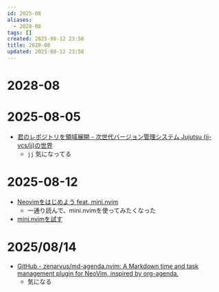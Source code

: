 ```yaml
---
id: 2025-08
aliases:
  - 2028-08
tags: []
created: 2025-08-12 23:58
title: 2028-08
updated: 2025-08-12 23:58
---
```


# 2028-08

# 2025-08-05

- [君のレポジトリを領域展開 - 次世代バージョン管理システム Jujutsu (jj-vcs/jj)の世界](https://zenn.dev/zetamatta/books/c1e309aea68960)
    - `jj` 気になってる

# 2025-08-12

- [Neovimをはじめよう feat. mini.nvim](https://zenn.dev/kawarimidoll/books/6064bf6f193b51)
    - 一通り読んで、mini.nvimを使ってみたくなった
- [mini.nvimを試す](blog/20250813000047.md)

# 2025/08/14

- [GitHub - zenarvus/md-agenda.nvim: A Markdown time and task management plugin for NeoVim, inspired by org-agenda.](https://github.com/zenarvus/md-agenda.nvim)
    - 気になる

